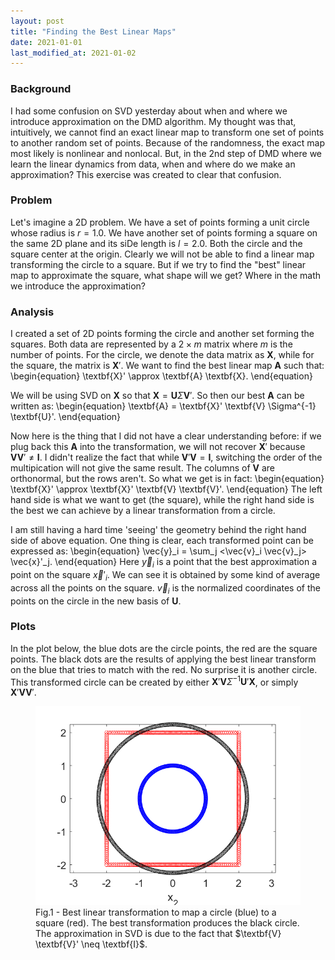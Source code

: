 ```yaml
---
layout: post
title: "Finding the Best Linear Maps"
date: 2021-01-01
last_modified_at: 2021-01-02
---
```


### Background
I had some confusion on SVD yesterday about when and where we introduce approximation on the DMD algorithm. My thought was that, intuitively, we cannot find an exact linear map to transform one set of points to another random set of points. Because of the randomness, the exact map most likely is nonlinear and nonlocal. But, in the 2nd step of DMD where we learn the linear dynamics from data, when and where do we make an approximation? This exercise was created to clear that confusion.

<!--more-->
### Problem
Let's imagine a 2D problem. We have a set of points forming a unit circle whose radius is $r=1.0$. We have another set of points forming a square on the same 2D plane and its siDe length is $l=2.0$. Both the circle and the square center at the origin. Clearly we will not be able to find a linear map transforming the circle to a square. But if we try to find the "best" linear map to approximate the square, what shape will we get? Where in the math we introduce the approximation?

### Analysis
I created a set of 2D points forming the circle and another set forming the squares. Both data are represented by a $2 \times m$ matrix where $m$ is the number of points. For the circle, we denote the data matrix as $\textbf{X}$, while for the square, the matrix is $\textbf{X}'$. We want to find the best linear map $\textbf{A}$ such that:
\begin{equation}
\textbf{X}' \approx \textbf{A} \textbf{X}.
\end{equation}

We will be using SVD on $\textbf{X}$ so that $\textbf{X} = \textbf{U} \Sigma \textbf{V}'$. So then our best $\textbf{A}$ can be written as:
\begin{equation}
\textbf{A} = \textbf{X}' \textbf{V} \Sigma^{-1} \textbf{U}'.
\end{equation}

Now here is the thing that I did not have a clear understanding before: if we plug back this $\textbf{A}$ into the transformation, we will not recover $\textbf{X}'$ because $\textbf{V}\textbf{V}' \neq \textbf{I}$. I didn't realize the fact that while $\textbf{V}' \textbf{V} = \textbf{I}$, switching the order of the multipication will not give the same result. The columns of $\textbf{V}$ are orthonormal, but the rows aren't. So what we get is in fact:
\begin{equation}
\textbf{X}' \approx \textbf{X}' \textbf{V} \textbf{V}'.
\end{equation}
The left hand side is what we want to get (the square), while the right hand side is the best we can achieve by a linear transformation from a circle.

I am still having a hard time 'seeing' the geometry behind the right hand side of above equation. One thing is clear, each transformed point can be expressed as:
\begin{equation}
\vec{y}_i = \sum_j <\vec{v}_i \vec{v}_j> \vec{x}'_j.
\end{equation}
Here $\vec{y}_i$ is a point that the best approximation a point on the square $\vec{x}'_i$. We can see it is obtained by some kind of average across all the points on the square. $\vec{v}_i$ is the normalized coordinates of the points on the circle in the new basis of $\textbf{U}$. 

### Plots
In the plot below, the blue dots are the circle points, the red are the square points. The black dots are the results of applying the best linear transform on the blue that tries to match with the red. No surprise it is another circle. This transformed circle can be created by either $\textbf{X}' \textbf{V} \Sigma^{-1} \textbf{U}' \textbf{X}$, or simply $\textbf{X}' \textbf{V} \textbf{V}'$.

<figure>
  <img src="/images/DMD/mapping.png">
  <figcaption>Fig.1 - Best linear transformation to map a circle (blue) to a square (red). The best transformation produces the black circle. The approximation in SVD is due to the fact that $\textbf{V} \textbf{V}' \neq \textbf{I}$.</figcaption>
</figure>